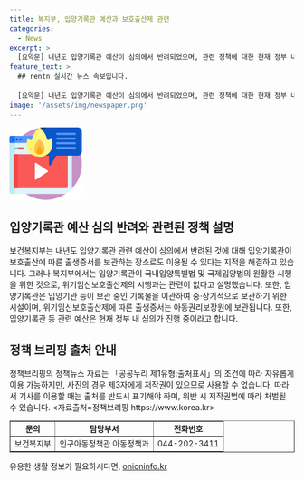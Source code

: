 ```yaml
---
title: 복지부, 입양기록관 예산과 보호출산제 관련
categories:
  - News
excerpt: >
  [요약문] 내년도 입양기록관 예산이 심의에서 반려되었으며, 관련 정책에 대한 현재 정부 내 심의가 진행 중이라는 복지부 설명과의 불일치에 대한 지적이 제기되고 있습니다. 또한, 입양기록관은 입양기관 등이 보관 중인 기록물을 중·장기적으로 보관하기 위한 시설이며, 출생증서는 아동권리보장원에 보관되는 것으로 설명되었습니다.
feature_text: >
  ## rentn 실시간 뉴스 속보입니다.

  [요약문] 내년도 입양기록관 예산이 심의에서 반려되었으며, 관련 정책에 대한 현재 정부 내 심의가 진행 중이라는 복지부 설명과의 불일치에 대한 지적이 제기되고 있습니다. 또한, 입양기록관은 입양기관 등이 보관 중인 기록물을 중·장기적으로 보관하기 위한 시설이며, 출생증서는 아동권리보장원에 보관되는 것으로 설명되었습니다.
image: '/assets/img/newspaper.png'
---
```


<p><img src="/assets/img/news.png" alt="rentncar 속보" /></p>

<h2 data-ke-size="size26">입양기록관 예산 심의 반려와 관련된 정책 설명</h2>

<p data-ke-size="size16"></p>

<p>보건복지부는 내년도 입양기록관 관련 예산이 심의에서 반려된 것에 대해 입양기록관이 보호출산에 따른 출생증서를 보관하는 장소로도 이용될 수 있다는 지적을 해결하고 있습니다. 그러나 복지부에서는 입양기록관이 국내입양특별법 및 국제입양법의 원활한 시행을 위한 것으로, 위기임신보호출산제의 시행과는 관련이 없다고 설명했습니다. 또한, 입양기록관은 입양기관 등이 보관 중인 기록물을 이관하여 중·장기적으로 보관하기 위한 시설이며, 위기임신보호출산제에 따른 출생증서는 아동권리보장원에 보관됩니다. 또한, 입양기록관 등 관련 예산은 현재 정부 내 심의가 진행 중이라고 합니다.</p>

<p data-ke-size="size16"></p>

<h2 data-ke-size="size26">정책 브리핑 출처 안내</h2>

<p data-ke-size="size16"></p>

<p>정책브리핑의 정책뉴스 자료는 「공공누리 제1유형:출처표시」의 조건에 따라 자유롭게 이용 가능하지만, 사진의 경우 제3자에게 저작권이 있으므로 사용할 수 없습니다. 따라서 기사를 이용할 때는 출처를 반드시 표기해야 하며, 위반 시 저작권법에 따라 처벌될 수 있습니다. &lt;자료출처=정책브리핑 https://www.korea.kr></p>

<table style="width: 100%;" border="1">
<tbody>
<tr>
<td style="text-align: center; height: 17px;"><b>문의</b></td>
<td style="text-align: center; height: 17px;"><b>담당부서</b></td>
<td style="text-align: center; height: 17px;"><b>전화번호</b></td>
</tr>
<tr>
<td style="text-align: center;">보건복지부</td>
<td style="text-align: center;">인구아동정책관 아동정책과</td>
<td style="text-align: center;">044-202-3411</td>
</tr>
</tbody>
</table>

<p data-ke-size="size16"></p>
유용한 생활 정보가 필요하시다면, <a href="https://onioninfo.kr" rel="dofollow">onioninfo.kr</a>


